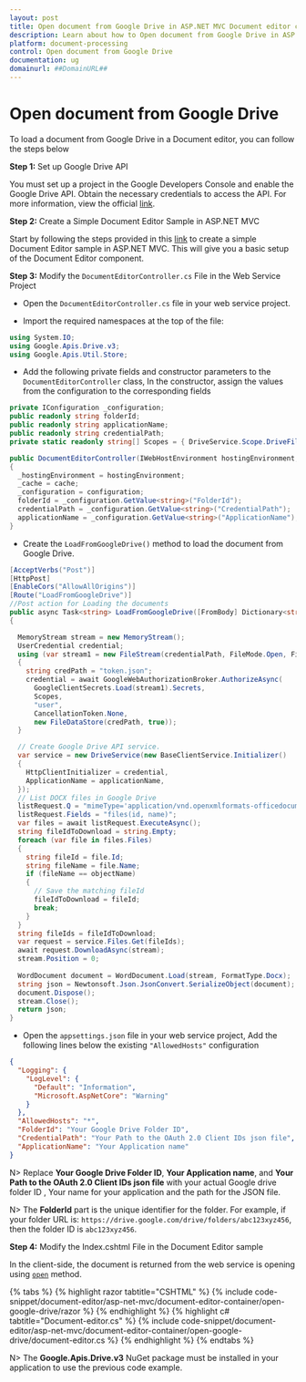 ```yaml
---
layout: post
title: Open document from Google Drive in ASP.NET MVC Document editor control | Syncfusion
description: Learn about how to Open document from Google Drive in ASP.NET MVC Document editor control of Syncfusion Essential JS 2 and more details.
platform: document-processing
control: Open document from Google Drive
documentation: ug
domainurl: ##DomainURL##
---
```


# Open document from Google Drive

To load a document from Google Drive in a Document editor, you can follow the steps below

**Step 1:** Set up Google Drive API

You must set up a project in the Google Developers Console and enable the Google Drive API. Obtain the necessary credentials to access the API. For more information, view the official [link](https://developers.google.com/drive/api/guides/enable-sdk).


**Step 2:** Create a Simple Document Editor Sample in ASP.NET MVC

Start by following the steps provided in this [link](../getting-started) to create a simple Document Editor sample in ASP.NET MVC. This will give you a basic setup of the Document Editor component. 


**Step 3:** Modify the `DocumentEditorController.cs` File in the Web Service Project

* Open the `DocumentEditorController.cs` file in your web service project.

* Import the required namespaces at the top of the file:

```csharp
using System.IO;
using Google.Apis.Drive.v3;
using Google.Apis.Util.Store;
```

* Add the following private fields and constructor parameters to the `DocumentEditorController` class, In the constructor, assign the values from the configuration to the corresponding fields

```csharp
private IConfiguration _configuration;
public readonly string folderId;
public readonly string applicationName;
public readonly string credentialPath;
private static readonly string[] Scopes = { DriveService.Scope.DriveFile, DriveService.Scope.DriveReadonly};

public DocumentEditorController(IWebHostEnvironment hostingEnvironment, IMemoryCache cache, IConfiguration configuration)
{
  _hostingEnvironment = hostingEnvironment;
  _cache = cache;
  _configuration = configuration;
  folderId = _configuration.GetValue<string>("FolderId");
  credentialPath = _configuration.GetValue<string>("CredentialPath");
  applicationName = _configuration.GetValue<string>("ApplicationName");
}
```

* Create the `LoadFromGoogleDrive()` method to load the document from Google Drive.

```csharp
[AcceptVerbs("Post")]
[HttpPost]
[EnableCors("AllowAllOrigins")]
[Route("LoadFromGoogleDrive")]
//Post action for Loading the documents
public async Task<string> LoadFromGoogleDrive([FromBody] Dictionary<string, string> jsonObject)
{

  MemoryStream stream = new MemoryStream();
  UserCredential credential;
  using (var stream1 = new FileStream(credentialPath, FileMode.Open, FileAccess.Read))
  {
    string credPath = "token.json";
    credential = await GoogleWebAuthorizationBroker.AuthorizeAsync(
      GoogleClientSecrets.Load(stream1).Secrets,
      Scopes,
      "user",
      CancellationToken.None,
      new FileDataStore(credPath, true));
  }

  // Create Google Drive API service.
  var service = new DriveService(new BaseClientService.Initializer()
  {
    HttpClientInitializer = credential,
    ApplicationName = applicationName,
  });
  // List DOCX files in Google Drive
  listRequest.Q = "mimeType='application/vnd.openxmlformats-officedocument.wordprocessingml.document' and '" + folderId + "' in parents and trashed=false";
  listRequest.Fields = "files(id, name)";
  var files = await listRequest.ExecuteAsync();
  string fileIdToDownload = string.Empty;
  foreach (var file in files.Files)
  { 
    string fileId = file.Id;
    string fileName = file.Name;
    if (fileName == objectName)
    {
      // Save the matching fileId
      fileIdToDownload = fileId;
      break;
    }
  }
  string fileIds = fileIdToDownload;
  var request = service.Files.Get(fileIds);
  await request.DownloadAsync(stream);
  stream.Position = 0;   
  
  WordDocument document = WordDocument.Load(stream, FormatType.Docx);
  string json = Newtonsoft.Json.JsonConvert.SerializeObject(document);
  document.Dispose();
  stream.Close();
  return json;
}
```

* Open the `appsettings.json` file in your web service project, Add the following lines below the existing `"AllowedHosts"` configuration

```json
{
  "Logging": {
    "LogLevel": {
      "Default": "Information",
      "Microsoft.AspNetCore": "Warning"
    }
  },
  "AllowedHosts": "*",
  "FolderId": "Your Google Drive Folder ID",
  "CredentialPath": "Your Path to the OAuth 2.0 Client IDs json file",
  "ApplicationName": "Your Application name"
}
```

N> Replace **Your Google Drive Folder ID**, **Your Application name**, and **Your Path to the OAuth 2.0 Client IDs json file** with your actual Google drive folder ID , Your name for your application and the path for the JSON file.

N> The **FolderId** part is the unique identifier for the folder. For example, if your folder URL is: `https://drive.google.com/drive/folders/abc123xyz456`, then the folder ID is `abc123xyz456`.

**Step 4:**  Modify the Index.cshtml File in the Document Editor sample

In the client-side, the document is returned from the web service is opening using [`open`](https://ej2.syncfusion.com/aspnetmvc/documentation/api/document-editor#open) method.


{% tabs %}
{% highlight razor tabtitle="CSHTML" %}
{% include code-snippet/document-editor/asp-net-mvc/document-editor-container/open-google-drive/razor %}
{% endhighlight %}
{% highlight c# tabtitle="Document-editor.cs" %}
{% include code-snippet/document-editor/asp-net-mvc/document-editor-container/open-google-drive/document-editor.cs %}
{% endhighlight %}
{% endtabs %}

N> The **Google.Apis.Drive.v3** NuGet package must be installed in your application to use the previous code example.
